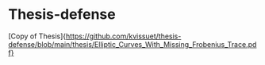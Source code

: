 # Thesis-defense

[Copy of Thesis]{https://github.com/kvissuet/thesis-defense/blob/main/thesis/Elliptic_Curves_With_Missing_Frobenius_Trace.pdf}
